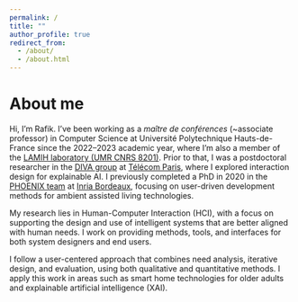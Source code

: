 ```yaml
---
permalink: /
title: ""
author_profile: true
redirect_from:
  - /about/
  - /about.html
---
```


About me
======

Hi, I’m Rafik. I’ve been working as a *maître de conférences* (~associate professor) in Computer Science at Université Polytechnique Hauts-de-France since the 2022–2023 academic year, where I’m also a member of the [LAMIH laboratory (UMR CNRS 8201)](https://www.uphf.fr/lamih). Prior to that, I was a postdoctoral researcher in the [DIVA group](https://diva.telecom-paristech.fr/) at [Télécom Paris](https://www.telecom-paris.fr/), where I explored interaction design for explainable AI. I previously completed a PhD in 2020 in the [PHOENIX team](http://phoenix.inria.fr/) at [Inria Bordeaux](https://www.inria.fr/fr/centre-inria-universite-bordeaux), focusing on user-driven development methods for ambient assisted living technologies.

My research lies in Human-Computer Interaction (HCI), with a focus on supporting the design and use of intelligent systems that are better aligned with human needs. I work on providing methods, tools, and interfaces for both system designers and end users.

I follow a user-centered approach that combines need analysis, iterative design, and evaluation, using both qualitative and quantitative methods. I apply this work in areas such as smart home technologies for older adults and explainable artificial intelligence (XAI).

